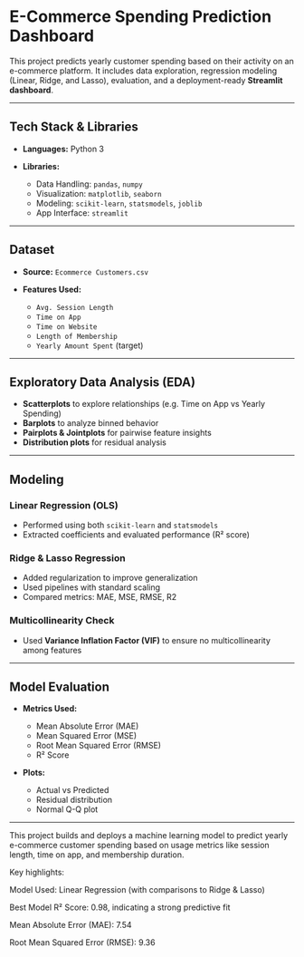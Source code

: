# E-Commerce Spending Prediction Dashboard

This project predicts yearly customer spending based on their activity on an e-commerce platform. It includes data exploration, regression modeling (Linear, Ridge, and Lasso), evaluation, and a deployment-ready **Streamlit dashboard**.

---

## Tech Stack & Libraries

* **Languages:** Python 3
* **Libraries:**

  * Data Handling: `pandas`, `numpy`
  * Visualization: `matplotlib`, `seaborn`
  * Modeling: `scikit-learn`, `statsmodels`, `joblib`
  * App Interface: `streamlit`

---

## Dataset

* **Source:** `Ecommerce Customers.csv`
* **Features Used:**

  * `Avg. Session Length`
  * `Time on App`
  * `Time on Website`
  * `Length of Membership`
  * `Yearly Amount Spent` (target)

---

## Exploratory Data Analysis (EDA)

* **Scatterplots** to explore relationships (e.g. Time on App vs Yearly Spending)
* **Barplots** to analyze binned behavior
* **Pairplots & Jointplots** for pairwise feature insights
* **Distribution plots** for residual analysis

---

## Modeling

###  Linear Regression (OLS)

* Performed using both `scikit-learn` and `statsmodels`
* Extracted coefficients and evaluated performance (R² score)

### Ridge & Lasso Regression

* Added regularization to improve generalization
* Used pipelines with standard scaling
* Compared metrics: MAE, MSE, RMSE, R2

### Multicollinearity Check

* Used **Variance Inflation Factor (VIF)** to ensure no multicollinearity among features

---

##  Model Evaluation

* **Metrics Used:**

  * Mean Absolute Error (MAE)
  * Mean Squared Error (MSE)
  * Root Mean Squared Error (RMSE)
  * R² Score
* **Plots:**

  * Actual vs Predicted
  * Residual distribution
  * Normal Q-Q plot

---

This project builds and deploys a machine learning model to predict yearly e-commerce customer spending based on usage metrics like session length, time on app, and membership duration.

Key highlights:

Model Used: Linear Regression (with comparisons to Ridge & Lasso)

Best Model R² Score: 0.98, indicating a strong predictive fit

Mean Absolute Error (MAE): 7.54

Root Mean Squared Error (RMSE): 9.36



